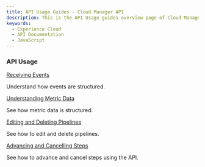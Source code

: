 ```yaml
---
title: API Usage Guides - Cloud Manager API
description: This is the API Usage guides overview page of Cloud Manager API
keywords:
  - Experience Cloud
  - API Documentation
  - JavaScript 
---
```


<DiscoverBlock slots="heading, link, text"/>

### API Usage

[Receiving Events](api-usage/receiving-events.md)

Understand how events are structured.

<DiscoverBlock slots="link, text"/>

[Understanding Metric Data](api-usage/understanding-metric-data.md) 
     
See how metric data is structured.

<DiscoverBlock slots="link, text"/>

[Editing and Deleting Pipelines](api-usage/editing-and-deleting-pipelines.md) 

See how to edit and delete pipelines.

<DiscoverBlock slots="link, text"/>

[Advancing and Cancelling Steps](api-usage/advancing-and-cancelling-steps.md) 

See how to advance and cancel steps using the API.